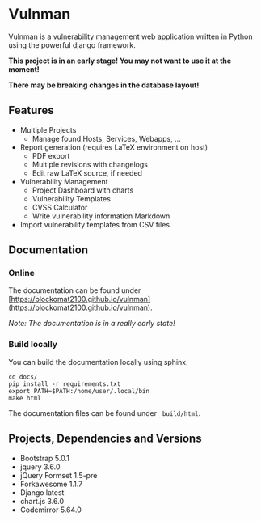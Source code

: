 # Vulnman

Vulnman is a vulnerability management web application written in Python using the powerful django framework.

**This project is in an early stage! You may not want to use it at the moment!**

**There may be breaking changes in the database layout!**


## Features
- Multiple Projects
  - Manage found Hosts, Services, Webapps, ...
- Report generation (requires LaTeX environment on host)
    - PDF export
    - Multiple revisions with changelogs
    - Edit raw LaTeX source, if needed
- Vulnerability Management
  - Project Dashboard with charts
  - Vulnerability Templates
  - CVSS Calculator
  - Write vulnerability information Markdown
- Import vulnerability templates from CSV files


## Documentation

### Online
The documentation can be found under [https://blockomat2100.github.io/vulnman](https://blockomat2100.github.io/vulnman).

*Note: The documentation is in a really early state!*

### Build locally
You can build the documentation locally using sphinx.

```
cd docs/
pip install -r requirements.txt
export PATH=$PATH:/home/user/.local/bin
make html
```

The documentation files can be found under `_build/html`.



## Projects, Dependencies and Versions
- Bootstrap 5.0.1
- jquery 3.6.0
- jQuery Formset 1.5-pre
- Forkawesome 1.1.7
- Django latest
- chart.js 3.6.0
- Codemirror 5.64.0

